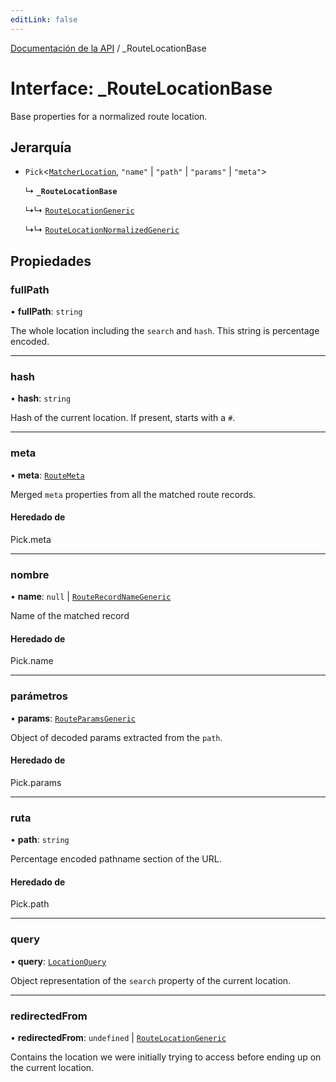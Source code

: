 ```yaml
---
editLink: false
---
```


[Documentación de la API](../index.md) / \_RouteLocationBase

# Interface: \_RouteLocationBase

Base properties for a normalized route location.

## Jerarquía

- `Pick`\<[`MatcherLocation`](MatcherLocation.md), `"name"` \| `"path"` \| `"params"` \| `"meta"`\>

  ↳ **`_RouteLocationBase`**

  ↳↳ [`RouteLocationGeneric`](RouteLocationGeneric.md)

  ↳↳ [`RouteLocationNormalizedGeneric`](RouteLocationNormalizedGeneric.md)

## Propiedades

### fullPath

• **fullPath**: `string`

The whole location including the `search` and `hash`. This string is
percentage encoded.

---

### hash

• **hash**: `string`

Hash of the current location. If present, starts with a `#`.

---

### meta

• **meta**: [`RouteMeta`](RouteMeta.md)

Merged `meta` properties from all the matched route records.

#### Heredado de

Pick.meta

---

### nombre

• **name**: `null` \| [`RouteRecordNameGeneric`](../index.md#RouteRecordNameGeneric)

Name of the matched record

#### Heredado de

Pick.name

---

### parámetros

• **params**: [`RouteParamsGeneric`](../index.md#RouteParamsGeneric)

Object of decoded params extracted from the `path`.

#### Heredado de

Pick.params

---

### ruta

• **path**: `string`

Percentage encoded pathname section of the URL.

#### Heredado de

Pick.path

---

### query

• **query**: [`LocationQuery`](../index.md#LocationQuery)

Object representation of the `search` property of the current location.

---

### redirectedFrom

• **redirectedFrom**: `undefined` \| [`RouteLocationGeneric`](RouteLocationGeneric.md)

Contains the location we were initially trying to access before ending up
on the current location.
